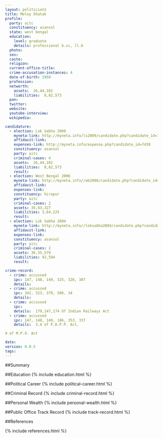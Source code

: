 ```yaml
---
layout: politician2
title: Moloy Ghatak
profile: 
  party: aitc
  constituency: asansol
  state: west bengal
  education: 
    level: graduate
    details: professional b.sc, ll.b
  photo: 
  sex: 
  caste: 
  religion: 
  current-office-title: 
  crime-accusation-instances: 4
  date-of-birth: 1958
  profession: 
  networth: 
    assets:  26,44,102
    liabilities:  8,82,573
  pan: 
  twitter: 
  website: 
  youtube-interview: 
  wikipedia: 

candidature: 
  - election: Lok Sabha 2009
    myneta-link: http://myneta.info/ls2009/candidate.php?candidate_id=7430
    affidavit-link: 
    expenses-link: http://myneta.info/expense.php?candidate_id=7430
    constituency: asansol 
    party: aitc
    criminal-cases: 4
    assets:  26,44,102
    liabilities:  8,82,573
    result:  
  - election: West Bengal 2006
    myneta-link: http://myneta.info//wb2006/candidate.php?candidate_id=124
    affidavit-link: 
    expenses-link: 
    constituency: hirapur 
    party: aitc
    criminal-cases: 2
    assets: 35,83,327
    liabilities: 3,64,225
    result:  
  - election: Lok Sabha 2004
    myneta-link: http://myneta.info//loksabha2004/candidate.php?candidate_id=5091
    affidavit-link: 
    expenses-link: 
    constituency: asansol 
    party: aitc
    criminal-cases: 2
    assets: 36,35,579
    liabilities: 92,594
    result:  

crime-record: 
  - crime: accussed
    ipc: 147, 148, 149, 325, 326, 307
    details:    
  - crime: accussed
    ipc: 341, 323, 379, 506, 34
    details:    
  - crime: accussed
    ipc: 
    details:  179,147,174 Of Indian Railways Act  
  - crime: accussed
    ipc: 147, 148, 149, 186, 353, 337
    details:  3,4 of P.D.P.P. Act,

9 of M.P.O. Act  

date: 
version: 0.0.5
tags: 
---
```

##Summary


##Education
{% include education.html %}


##Political Career
{% include political-career.html %}


##Criminal Record
{% include criminal-record.html %}


##Personal Wealth
{% include personal-wealth.html %}


##Public Office Track Record
{% include track-record.html %}


##References


{% include references.html %}